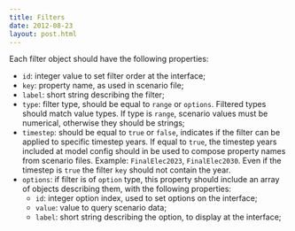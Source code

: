 ```yaml
---
title: Filters
date: 2012-08-23
layout: post.html
---
```


Each filter object should have the following properties:

- `id`: integer value to set filter order at the interface;
- `key`: property name, as used in scenario file;
- `label`: short string describing the filter;
- `type`: filter type, should be equal to  `range` or `options`. Filtered types should match value types. If type is `range`, scenario values must be numerical, otherwise they should be strings;
- `timestep`: should be equal to `true` or `false`, indicates if the filter can be applied to specific timestep years. If equal to `true`, the timestep years included at model config should in be used to compose property names from scenario files. Example: `FinalElec2023`, `FinalElec2030`. Even if the timestep is `true` the filter `key` should not contain the year.
- `options`: if filter is of `option` type, this property should include an array of objects describing them, with the following properties:
  - `id`: integer option index, used to set options on the interface;
  - `value`: value to query scenario data;
  - `label`: short string describing the option, to display at the interface;